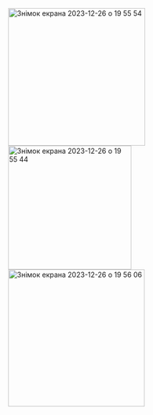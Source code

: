 <img width="279" alt="Знімок екрана 2023-12-26 о 19 55 54" src="https://github.com/antila3567/Interactive-Widgets-swiftUI/assets/69010621/e975baa2-7c60-4430-846b-f7471e9c1ba4">
<img width="251" alt="Знімок екрана 2023-12-26 о 19 55 44" src="https://github.com/antila3567/Interactive-Widgets-swiftUI/assets/69010621/ebeaf340-1329-416c-85bf-431b5a4ed06a">
<img width="278" alt="Знімок екрана 2023-12-26 о 19 56 06" src="https://github.com/antila3567/Interactive-Widgets-swiftUI/assets/69010621/84fe315a-c5d5-4772-8f5f-6c690e3244d8">
